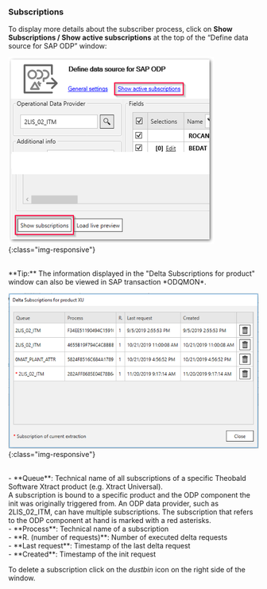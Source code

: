 ### Subscriptions
To display more details about the subscriber process, click on **Show Subscriptions / Show active subscriptions** at the top of the  “Define data source for SAP ODP” window:
<br/>

![Subscriptions](/img/content/odp/odp-settings-subscriptions.png){:class="img-responsive"}

<br/>
**Tip:** The information displayed in the "Delta Subscriptions for product" window can also be viewed in SAP transaction *ODQMON*.  
<br/>

![ODP Subscriber](/img/content/odp/odp-settings-02.png){:class="img-responsive"}

<br/>
- **Queue**: Technical name of all subscriptions of a specific Theobald Software Xtract product (e.g. Xtract Universal).<br>
A subscription is bound to a specific product and the ODP component the init was originally triggered from. An ODP data provider, such as 2LIS_02_ITM, can have multiple subscriptions. The subscription that refers to the ODP component at hand is marked with a red asterisks. <br/>
- **Process**: Technical name of a subscription <br/>
- **R. (number of requests)**: Number of executed delta requests <br/>
- **Last request**: Timestamp of the last delta request <br/>
- **Created**: Timestamp of the init request <br/>

To delete a subscription click on the *dustbin* icon on the right side of the window.

